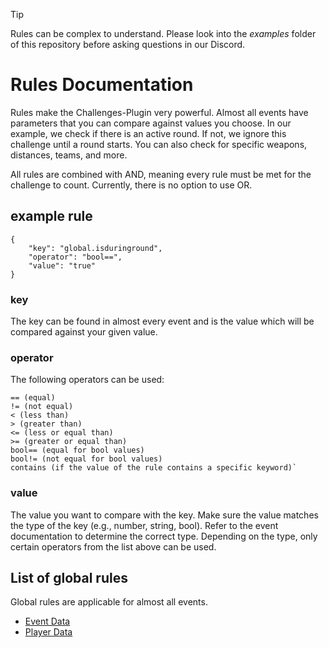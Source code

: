 > [!TIP]
> Rules can be complex to understand. Please look into the *examples* folder of this repository before asking questions in our Discord.

# Rules Documentation

Rules make the Challenges-Plugin very powerful. Almost all events have parameters that you can compare against values you choose. In our example, we check if there is an active round. If not, we ignore this challenge until a round starts. You can also check for specific weapons, distances, teams, and more.

All rules are combined with AND, meaning every rule must be met for the challenge to count. Currently, there is no option to use OR.

## example rule

```
{
    "key": "global.isduringround",
    "operator": "bool==",
    "value": "true"
}
```

### key

The key can be found in almost every event and is the value which will be compared against your given value.

### operator

The following operators can be used:

```
== (equal)
!= (not equal)
< (less than)
> (greater than)
<= (less or equal than)
>= (greater or equal than)
bool== (equal for bool values)
bool!= (not equal for bool values)
contains (if the value of the rule contains a specific keyword)`
```

### value

The value you want to compare with the key. Make sure the value matches the type of the key (e.g., number, string, bool). Refer to the event documentation to determine the correct type. Depending on the type, only certain operators from the list above can be used.

## List of global rules

Global rules are applicable for almost all events.

- [Event Data](rules/GlobalEventData.md)
- [Player Data](rules/GlobalPlayerData.md)
